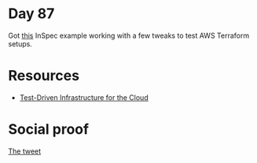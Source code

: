 # Day 87

Got [this](https://github.com/chris-rock/testing-4-cloud) InSpec example working with a few tweaks to test AWS Terraform setups.

# Resources

- [Test-Driven Infrastructure for the Cloud](https://github.com/chris-rock/testing-4-cloud)

# Social proof

[The tweet](https://twitter.com/jennapederson/status/1376014044348489731?s=20)
